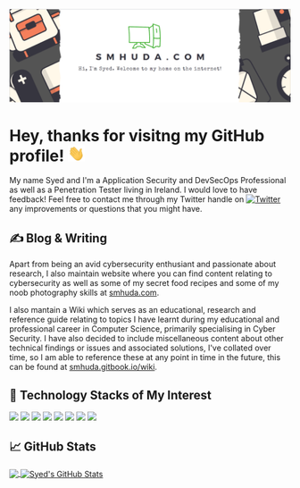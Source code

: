 [![Header](https://github.com/smhuda/smhuda/blob/main/smhuda-banner.png "Header")](https://smhuda.com/)

# Hey, thanks for visitng my GitHub profile! <img src="https://github.com/smhuda/smhuda/blob/main/wave.gif" width="30px">

My name Syed and I'm a Application Security and DevSecOps Professional as well as a Penetration Tester living in Ireland.  I would love to have feedback! Feel free to contact me through my Twitter handle on [![Twitter][1.2]][1] any improvements or questions that you might have.

## &#x270d; Blog & Writing

Apart from being an avid cybersecurity enthusiant and passionate about research, I also maintain website where you can find content relating to cybersecurity as well as some of my secret food recipes and some of my noob photography skills at [smhuda.com](https://smhuda.com/).

I also mantain a Wiki which serves as an educational, research and reference guide relating to topics I have learnt during my educational and professional career in Computer Science, primarily specialising in Cyber Security. I have also decided to include miscellaneous content about other technical findings or issues and associated solutions, I've collated over time, so I am able to reference these at any point in time in the future, this can be found at [smhuda.gitbook.io/wiki](https://smhuda.gitbook.io/wiki/).

## 🔧 Technology Stacks of My Interest
![](https://img.shields.io/badge/OS-Linux-informational?style=flat&logo=linux&logoColor=white&color=2bbc8a)
![](https://img.shields.io/badge/Code-Python-informational?style=flat&logo=python&logoColor=white&color=2bbc8a)
![](https://img.shields.io/badge/Code-JavaScript-informational?style=flat&logo=javascript&logoColor=white&color=2bbc8a)
![](https://img.shields.io/badge/Shell-Bash-informational?style=flat&logo=gnu-bash&logoColor=white&color=2bbc8a)
![](https://img.shields.io/badge/Tools-PostgreSQL-informational?style=flat&logo=postgresql&logoColor=white&color=2bbc8a)
![](https://img.shields.io/badge/Tools-Docker-informational?style=flat&logo=docker&logoColor=white&color=2bbc8a)
![](https://img.shields.io/badge/Tools-Kubernetes-informational?style=flat&logo=kubernetes&logoColor=white&color=2bbc8a)
![](https://img.shields.io/badge/Cloud-Digital_Ocean-informational?style=flat&logo=digitalocean&logoColor=white&color=2bbc8a)

## &#x1f4c8; GitHub Stats

<a href="https://github.com/smhuda/smhuda">
  <img align="center" src="https://github-readme-stats.vercel.app/api/top-langs/?username=smhuda&hide=java,html,tex&title_color=ffffff&text_color=c9cacc&icon_color=2bbc8a&bg_color=1d1f21&langs_count=3" />
</a>
<a href="https://github.com/smhuda/smhuda">
  <img align="center" src="https://github-readme-stats.vercel.app/api?username=smhuda&show_icons=true&line_height=27&count_private=true&title_color=ffffff&text_color=c9cacc&icon_color=2bbc8a&bg_color=1d1f21" alt="Syed's GitHub Stats" />
</a>

<!-- links to social media icons -->

<!-- icons with padding -->

[1.1]: http://i.imgur.com/tXSoThF.png (twitter icon with padding)
[2.1]: http://i.imgur.com/0o48UoR.png (github icon with padding)

<!-- icons without padding -->

[1.2]: http://i.imgur.com/wWzX9uB.png (twitter icon without padding)
[2.2]: http://i.imgur.com/9I6NRUm.png (github icon without padding)

<!-- links to your social media accounts -->

[1]: https://twitter.com/global404
[2]: https://github.com/smhuda

<!-- Credits -->
<!-- I took the inspiration and code from the following sources -->
<!-- https://github.com/MartinHeinz -->
<!-- https://github.com/klezvirus -->


<!-- Resources -->
<!-- Icons: https://simpleicons.org/ -->
<!-- GitHub Stats: https://github.com/anuraghazra/github-readme-stats -->
<!-- Emojis: https://emojipedia.org/emoji/ -->
<!-- HTML Emojis: https://www.fileformat.info/index.htm -->
<!-- Shields: https://shields.io/ -->
<!-- Awesome GitHub Profile README: https://github.com/abhisheknaiidu/awesome-github-profile-readme -->
